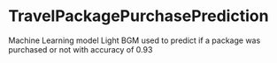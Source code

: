 # TravelPackagePurchasePrediction
Machine Learning model Light BGM used to predict if a package was purchased or not with accuracy of 0.93
